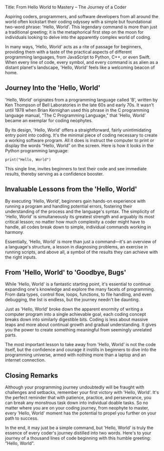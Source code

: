Title: From Hello World to Mastery – The Journey of a Coder

Aspiring coders, programmers, and software developers from all around the world often kickstart their coding odyssey with a simple but foundational two-word phrase: 'Hello, World'. This legendary command is more than just a traditional greeting; it is the metaphorical first step on the moon for individuals looking to delve into the apparently complex world of coding.

In many ways, 'Hello, World' acts as a rite of passage for beginners, providing them with a taste of the practical aspects of different programming languages, from JavaScript to Python, C++, or even Swift. When every line of code, every symbol, and every command is as alien as a distant planet's landscape, 'Hello, World' feels like a welcoming beacon of home.

## Journey Into the 'Hello, World'

'Hello, World' originates from a programming language called 'B', written by Ken Thompson of Bell Laboratories in the late 60s and early 70s. It wasn't until 1978 when Brian Kernighan used this phrase in the C programming language manual, "The C Programming Language," that 'Hello, World’ became an exemplar for coding neophytes.

By its design, 'Hello, World' offers a straightforward, fairly unintimidating entry point into coding. It's the minimal piece of coding necessary to create a working software program. All it does is instruct the computer to print or display the words “Hello, World” on the screen. Here is how it looks in the Python programming language:

```
print("Hello, World")
```

This single line, invites beginners to test their code and see immediate results, thereby serving as a confidence booster. 

## Invaluable Lessons from the 'Hello, World'

By executing 'Hello, World', beginners gain hands-on experience with running a program and handling potential errors, fostering their understanding of the process and the language's syntax. The simplicity of 'Hello, World' is simultaneously its greatest strength and arguably its most critical lesson; no matter how much complexity a coder might have to handle, all codes break down to simple, individual commands working in harmony.

Essentially, 'Hello, World' is more than just a command—it's an overview of a language's structure, a lesson in diagnosing problems, an exercise in running scripts, and above all, a symbol of the results they can achieve with the right inputs.

## From 'Hello, World' to 'Goodbye, Bugs'

While 'Hello, World' is a fantastic starting point, it's essential to continue expanding one's knowledge and explore the many facets of programming. From data types, control flow, loops, functions, to file handling, and even debugging, the list is endless, but the journey needn't be daunting.

Just as 'Hello, World' broke down the apparent enormity of writing a computer program into a single achievable goal, each coding concept breaks down into similarly digestible bits. Coding is less about massive leaps and more about continual growth and gradual understanding. It gives you the power to create something meaningful from seemingly unrelated parts.

The most important lesson to take away from 'Hello, World' is not the code itself, but the confidence and courage it instills in beginners to dive into the programming universe, armed with nothing more than a laptop and an internet connection.

## Closing Remarks

Although your programming journey undoubtedly will be fraught with challenges and setbacks, remember your first victory with 'Hello, World'. It's the perfect reminder that with patience, practice, and perseverance, you can break any monstrous task down into individual doable tasks. So no matter where you are on your coding journey, from neophyte to master, every 'Hello, World' moment has the potential to propel you further on your path to success. 

In the end, it may just be a simple command, but 'Hello, World' is truly the essence of every coder's journey distilled into two words. Here's to your journey of a thousand lines of code beginning with this humble greeting: "Hello, World".